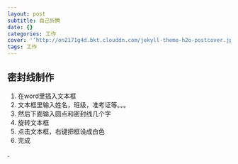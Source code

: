 ```yaml
---
layout: post
subtitle: 自己折腾
date: {}
categories: 工作
cover: '‘http://on2171g4d.bkt.clouddn.com/jekyll-theme-h2o-postcover.jpg’'
tags: 工作
---
```


## 密封线制作
1. 在word里插入文本框
2. 文本框里输入姓名，班级，准考证等。。。
3. 然后下面输入圆点和密封线几个字
4. 旋转文本框
5. 点击文本框，右键把框设成白色
6. 完成

.
